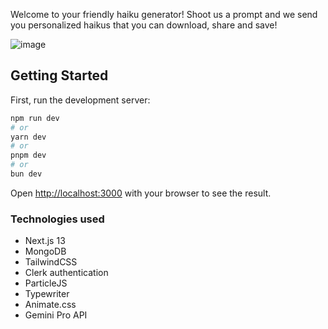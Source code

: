 
Welcome to your friendly haiku generator! Shoot us a prompt and we send you personalized haikus that you can download, share and save!

![image](https://github.com/orackle/haiku-generator/assets/42990726/f30ec906-4123-4467-a4c9-be78cbd1f63d)

## Getting Started

First, run the development server:

```bash
npm run dev
# or
yarn dev
# or
pnpm dev
# or
bun dev
```

Open [http://localhost:3000](http://localhost:3000) with your browser to see the result.

### Technologies used

- Next.js 13
- MongoDB
- TailwindCSS
- Clerk authentication
- ParticleJS
- Typewriter
- Animate.css
- Gemini Pro API

